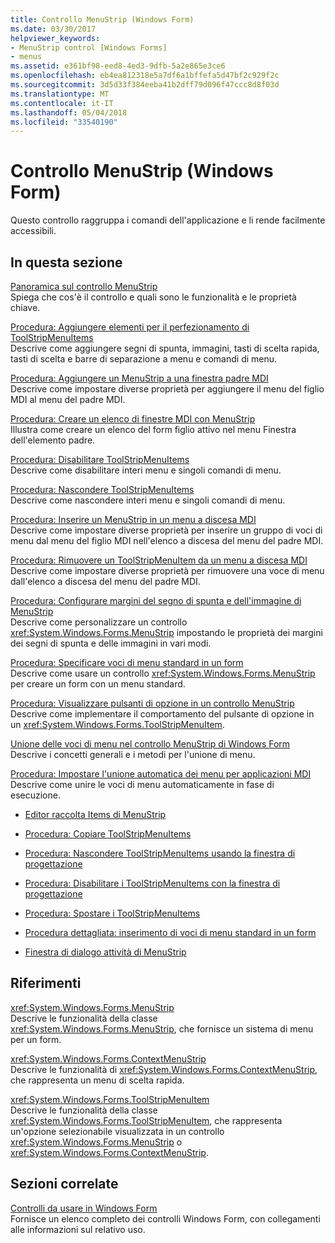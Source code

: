 ```yaml
---
title: Controllo MenuStrip (Windows Form)
ms.date: 03/30/2017
helpviewer_keywords:
- MenuStrip control [Windows Forms]
- menus
ms.assetid: e361bf98-eed8-4ed3-9dfb-5a2e865e3ce6
ms.openlocfilehash: eb4ea812318e5a7df6a1bffefa5d47bf2c929f2c
ms.sourcegitcommit: 3d5d33f384eeba41b2dff79d096f47ccc8d8f03d
ms.translationtype: MT
ms.contentlocale: it-IT
ms.lasthandoff: 05/04/2018
ms.locfileid: "33540190"
---
```

# <a name="menustrip-control-windows-forms"></a>Controllo MenuStrip (Windows Form)
Questo controllo raggruppa i comandi dell'applicazione e li rende facilmente accessibili.  
  
## <a name="in-this-section"></a>In questa sezione  
 [Panoramica sul controllo MenuStrip](../../../../docs/framework/winforms/controls/menustrip-control-overview-windows-forms.md)  
 Spiega che cos'è il controllo e quali sono le funzionalità e le proprietà chiave.  
  
 [Procedura: Aggiungere elementi per il perfezionamento di ToolStripMenuItems](../../../../docs/framework/winforms/controls/how-to-add-enhancements-to-toolstripmenuitems.md)  
 Descrive come aggiungere segni di spunta, immagini, tasti di scelta rapida, tasti di scelta e barre di separazione a menu e comandi di menu.  
  
 [Procedura: Aggiungere un MenuStrip a una finestra padre MDI](../../../../docs/framework/winforms/controls/how-to-append-a-menustrip-to-an-mdi-parent-window-windows-forms.md)  
 Descrive come impostare diverse proprietà per aggiungere il menu del figlio MDI al menu del padre MDI.  
  
 [Procedura: Creare un elenco di finestre MDI con MenuStrip](../../../../docs/framework/winforms/controls/how-to-create-an-mdi-window-list-with-menustrip-windows-forms.md)  
 Illustra come creare un elenco del form figlio attivo nel menu Finestra dell'elemento padre.  
  
 [Procedura: Disabilitare ToolStripMenuItems](../../../../docs/framework/winforms/controls/how-to-disable-toolstripmenuitems.md)  
 Descrive come disabilitare interi menu e singoli comandi di menu.  
  
 [Procedura: Nascondere ToolStripMenuItems](../../../../docs/framework/winforms/controls/how-to-hide-toolstripmenuitems.md)  
 Descrive come nascondere interi menu e singoli comandi di menu.  
  
 [Procedura: Inserire un MenuStrip in un menu a discesa MDI](../../../../docs/framework/winforms/controls/how-to-insert-a-menustrip-into-an-mdi-drop-down-menu-windows-forms.md)  
 Descrive come impostare diverse proprietà per inserire un gruppo di voci di menu dal menu del figlio MDI nell'elenco a discesa del menu del padre MDI.  
  
 [Procedura: Rimuovere un ToolStripMenuItem da un menu a discesa MDI](../../../../docs/framework/winforms/controls/how-to-remove-a-toolstripmenuitem-from-an-mdi-drop-down-menu-windows-forms.md)  
 Descrive come impostare diverse proprietà per rimuovere una voce di menu dall'elenco a discesa del menu del padre MDI.  
  
 [Procedura: Configurare margini del segno di spunta e dell'immagine di MenuStrip](../../../../docs/framework/winforms/controls/how-to-configure-menustrip-check-margins-and-image-margins.md)  
 Descrive come personalizzare un controllo <xref:System.Windows.Forms.MenuStrip> impostando le proprietà dei margini dei segni di spunta e delle immagini in vari modi.  
  
 [Procedura: Specificare voci di menu standard in un form](../../../../docs/framework/winforms/controls/how-to-provide-standard-menu-items-to-a-form.md)  
 Descrive come usare un controllo <xref:System.Windows.Forms.MenuStrip> per creare un form con un menu standard.  
  
 [Procedura: Visualizzare pulsanti di opzione in un controllo MenuStrip](../../../../docs/framework/winforms/controls/how-to-display-option-buttons-in-a-menustrip-windows-forms.md)  
 Descrive come implementare il comportamento del pulsante di opzione in un <xref:System.Windows.Forms.ToolStripMenuItem>.  
  
 [Unione delle voci di menu nel controllo MenuStrip di Windows Form](../../../../docs/framework/winforms/controls/merging-menu-items-in-the-windows-forms-menustrip-control.md)  
 Descrive i concetti generali e i metodi per l'unione di menu.  
  
 [Procedura: Impostare l'unione automatica dei menu per applicazioni MDI](../../../../docs/framework/winforms/controls/how-to-set-up-automatic-menu-merging-for-mdi-applications.md)  
 Descrive come unire le voci di menu automaticamente in fase di esecuzione.  
  
-   [Editor raccolta Items di MenuStrip](http://msdn.microsoft.com/library/ms233625\(v=vs.110\))  
  
-   [Procedura: Copiare ToolStripMenuItems](http://msdn.microsoft.com/library/ms171653\(v=vs.110\))  
  
-   [Procedura: Nascondere ToolStripMenuItems usando la finestra di progettazione](http://msdn.microsoft.com/library/ms171658\(v=vs.110\))  
  
-   [Procedura: Disabilitare i ToolStripMenuItems con la finestra di progettazione](http://msdn.microsoft.com/library/ms171656\(v=vs.110\))  
  
-   [Procedura: Spostare i ToolStripMenuItems](http://msdn.microsoft.com/library/ms171660\(v=vs.110\))  
  
-   [Procedura dettagliata: inserimento di voci di menu standard in un form](http://msdn.microsoft.com/library/ms233662\(v=vs.110\))  
  
-   [Finestra di dialogo attività di MenuStrip](http://msdn.microsoft.com/library/ms233645\(v=vs.110\))  
  
## <a name="reference"></a>Riferimenti  
 <xref:System.Windows.Forms.MenuStrip>  
 Descrive le funzionalità della classe <xref:System.Windows.Forms.MenuStrip>, che fornisce un sistema di menu per un form.  
  
 <xref:System.Windows.Forms.ContextMenuStrip>  
 Descrive le funzionalità di <xref:System.Windows.Forms.ContextMenuStrip>, che rappresenta un menu di scelta rapida.  
  
 <xref:System.Windows.Forms.ToolStripMenuItem>  
 Descrive le funzionalità della classe <xref:System.Windows.Forms.ToolStripMenuItem>, che rappresenta un'opzione selezionabile visualizzata in un controllo <xref:System.Windows.Forms.MenuStrip> o <xref:System.Windows.Forms.ContextMenuStrip>.  
  
## <a name="related-sections"></a>Sezioni correlate  
 [Controlli da usare in Windows Form](../../../../docs/framework/winforms/controls/controls-to-use-on-windows-forms.md)  
 Fornisce un elenco completo dei controlli Windows Form, con collegamenti alle informazioni sul relativo uso.
